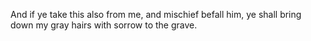 And if ye take this also from me, and mischief befall him, ye shall bring down my gray hairs with sorrow to the grave.
